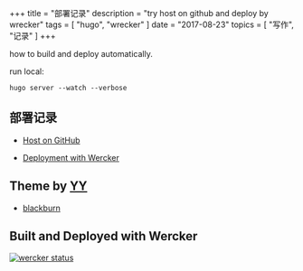 +++
title = "部署记录"
description = "try host on github and deploy by wrecker"
tags = [
    "hugo",
    "wrecker"
]
date = "2017-08-23"
topics = [
    "写作",
    "记录"
]
+++

how to build and deploy automatically.

<!--more-->

run local:
```
hugo server --watch --verbose
```
## 部署记录
- [Host on GitHub](https://gohugo.io/hosting-and-deployment/hosting-on-github/)

- [Deployment with Wercker](https://gohugo.io/hosting-and-deployment/deployment-with-wercker/)



## Theme by [YY](https://github.com/yoshiharuyamashita)
- [blackburn](https://themes.gohugo.io/theme/blackburn/)

## Built and Deployed with Wercker

[![wercker status](https://app.wercker.com/status/e0d626037da0e4c7f1bee4dcdda350e5/m/master "wercker status")](https://app.wercker.com/project/byKey/e0d626037da0e4c7f1bee4dcdda350e5)
